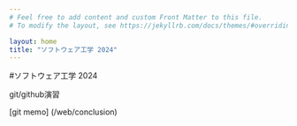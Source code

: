 ```yaml
---
# Feel free to add content and custom Front Matter to this file.
# To modify the layout, see https://jekyllrb.com/docs/themes/#overriding-theme-defaults

layout: home
title: "ソフトウェア工学 2024"
---
```


#ソフトウェア工学 2024

git/github演習

[git memo] (/web/conclusion)